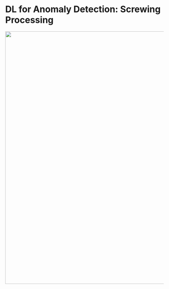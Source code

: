 # DL for Anomaly Detection: Screwing Processing

<img src="https://github.com/lcroy/screwing/blob/master/images/screwing.png" width="800"/>
